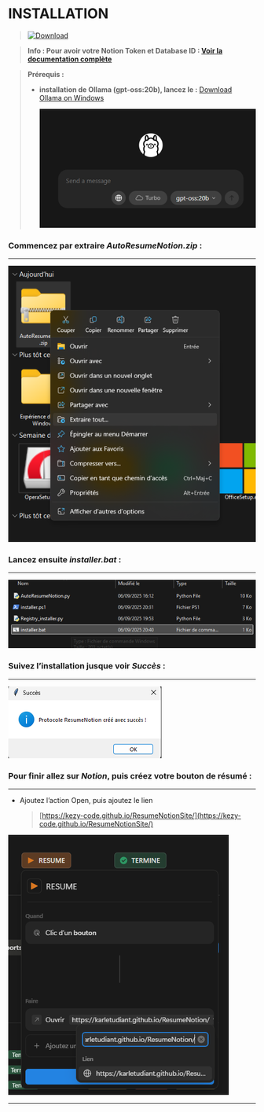 # INSTALLATION
>[![Download](https://img.shields.io/badge/Download-ResumeNotion.zip-blue?style=for-the-badge&logo=github)](https://github.com/kezy-code/ResumeNotion/archive/refs/tags/ResumeNotion.zip)


>**Info : Pour avoir votre Notion Token et Database ID : [Voir la documentation complète](Tuto/Tutoriel_Récupérer_votre_Integration_Token_et_Data_ID.md)**

> **Prérequis :** 
>
>- **installation de Ollama (gpt-oss:20b), lancez le :** [Download Ollama on Windows](https://ollama.com/download)
>    
>    ![image.png](image/image.png)
    

### **Commencez par extraire *AutoResumeNotion.zip* :** 
---
![image.png](image/image%201.png)

### **Lancez ensuite *installer.bat* :** 
---
![image.png](image/image%202.png)

### **Suivez l’installation jusque voir *Succès* :** 
---
![image.png](image/image%203.png)

### **Pour finir allez sur *Notion*, puis créez votre bouton de résumé** : 
---
- Ajoutez l’action Open, puis ajoutez le lien
    
    > [https://kezy-code.github.io/ResumeNotionSite/](https://kezy-code.github.io/ResumeNotionSite/)
    > 

![image.png](image/image%204.png)

---


